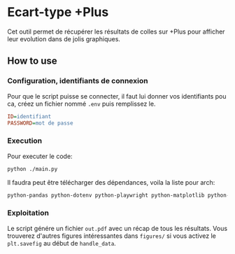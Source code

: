 # Ecart-type +Plus
Cet outil permet de récupérer les résultats de colles sur +Plus pour afficher leur evolution dans de jolis graphiques.

## How to use

### Configuration, identifiants de connexion

Pour que le script puisse se connecter, il faut lui donner vos identifiants pou ca, créez un fichier nommé `.env` puis remplissez le.

```ini
ID=identifiant
PASSWORD=mot de passe
```

### Execution

Pour executer le code:
```sh
python ./main.py
```

Il faudra peut être télécharger des dépendances, voila la liste pour arch:
```sh
python-pandas python-dotenv python-playwright python-matplotlib python-numpy
```

### Exploitation
Le script génére un fichier `out.pdf` avec un récap de tous les résultats. Vous trouverez d'autres figures intéressantes dans `figures/` si vous activez le `plt.savefig` au début de `handle_data`.